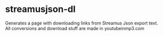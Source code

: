 # streamusjson-dl
Generates a page with downloading links from Streamus Json export text. All conversions and download stuff are made in youtubeinmp3.com

